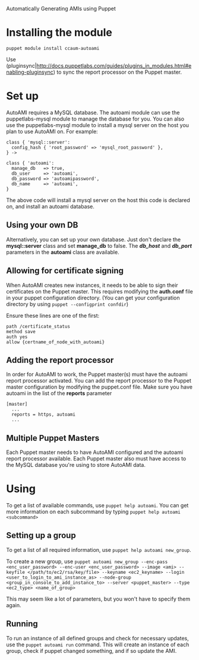 Automatically Generating AMIs using Puppet

Installing the module
=====================

`puppet module install ccaum-autoami`

Use (pluginsync|http://docs.puppetlabs.com/guides/plugins_in_modules.html#enabling-pluginsync) to sync the report processor on the Puppet master.


Set up
======

AutoAMI requires a MySQL database.  The autoami module can use the
puppetlabs-mysql module to manage the database for you. You can also use the
puppetlabs-mysql module to install a mysql server on the host you plan to use
AutoAMI on.  For example:

```puppet
class { 'mysql::server':
  config_hash { 'root_password' => 'mysql_root_password' },
} ->

class { 'autoami':
  manage_db   => true,
  db_user     => 'autoami',
  db_password => 'autoamipassword',
  db_name     => 'autoami',
}
```

The above code will install a mysql server on the host this code is declared
on, and install an autoami database.  

Using your own DB 
----------------- 

Alternatively, you can set up your own
database.  Just don't declare the **mysql::server** class and set **manage_db**
to false.  The ***db_host*** and ***db_port*** parameters in the **autoami**
class are available.

Allowing for certificate signing
--------------------------------

When AutoAMI creates new instances, it needs to be able to sign their
certificates on the Puppet master.  This requires modifying the **auth.conf**
file in your puppet configuration directory. (You can get your configuration
directory by using `puppet --configprint confdir`) 

Ensure these lines are one of the first:

```
path /certificate_status
method save
auth yes
allow {certname_of_node_with_autoami}
```

Adding the report processor
---------------------------

In order for AutoAMI to work, the Puppet master(s) must have the autoami report processor activated.
You can add the report processor to the Puppet master configuration by modifying the puppet.conf file.
Make sure you have autoami in the list of the **reports** parameter

```
[master]
  ...
  reports = https, autoami
  ...
```

Multiple Puppet Masters
-----------------------

Each Puppet master needs to have AutoAMI configured and the autoami report processor available.
Each Puppet master also must have access to the MySQL database you're using to store AutoAMI data.

Using 
=====

To get a list of available commands, use `puppet help autoami`.  You can get
more information on each  subcommand by typing `puppet help autoami <subcommand>`

Setting up a group
------------------

To get a list of all required information, use `puppet help autoami new_group`.

To create a new group, use `puppet autoami new_group --enc-pass <enc_user_password> --enc-user <enc_user_password> --image <ami> --keyfile </path/to/ec2/rsa/key/file> --keyname <ec2_keyname> --login <user_to_login_to_ami_instance_as> --node-group <group_in_console_to_add_instance_to> --server <puppet_master> --type <ec2_type> <name_of_group>`

This may seem like a lot of parameters, but you won't have to specify them again.

Running
-------

To run an instance of all defined groups and check for necessary updates, use
the `puppet autoami run` command.  This will create an instance of each group,
check if puppet changed something, and if so update the AMI.

